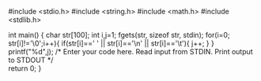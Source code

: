 #include <stdio.h>
#include <string.h>
#include <math.h>
#include <stdlib.h>

int main() {
    char str[100];
    int i,j=1;
   fgets(str, sizeof str, stdin);
    for(i=0; str[i]!='\0';i++){
        if(str[i]==' ' || str[i]=='\n' || str[i]=='\t'){
            j++;
        }
    }
    printf("%d",j);
    /* Enter your code here. Read input from STDIN. Print output to STDOUT */    
    return 0;
}
